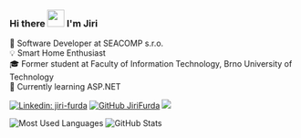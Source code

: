 ### Hi there <img src="https://raw.githubusercontent.com/MartinHeinz/MartinHeinz/master/wave.gif" width="30px"> I'm Jiri 
💼 Software Developer at SEACOMP s.r.o.  
💡 Smart Home Enthusiast  
🎓 Former student at Faculty of Information Technology, Brno University of Technology  
📖 Currently learning ASP.NET

[![Linkedin: jiri-furda](https://img.shields.io/badge/-jiri--furda-blue?logo=Linkedin&link=https://www.linkedin.com/in/jiri-furda/)](https://www.linkedin.com/in/jiri-furda/)
[![GitHub JiriFurda](https://img.shields.io/github/followers/JiriFurda?label=follow&style=social)](https://github.com/JiriFurda)
![](https://komarev.com/ghpvc/?username=JiriFurda)

![Most Used Languages](https://github-readme-stats.vercel.app/api/top-langs/?username=JiriFurda&theme=dark)
![GitHub Stats](https://github-readme-stats.vercel.app/api?username=JiriFurda&theme=dark)




<!--
**JiriFurda/JiriFurda** is a ✨ _special_ ✨ repository because its `README.md` (this file) appears on your GitHub profile.

Here are some ideas to get you started:

- 🔭 I’m currently working on ...
- 🌱 I’m currently learning ...
- 👯 I’m looking to collaborate on ...
- 🤔 I’m looking for help with ...
- 💬 Ask me about ...
- 📫 How to reach me: ...
- 😄 Pronouns: ...
- ⚡ Fun fact: ...
-->
